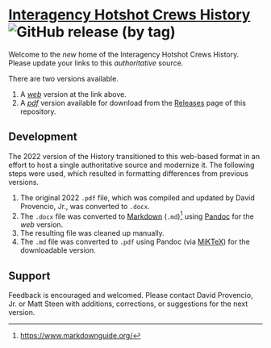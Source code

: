 # [Interagency Hotshot Crews History](https://github.com/InteragencyHotshotCrews/History/blob/main/Interagency_Hotshot_Crews_History.md) ![GitHub release (by tag)](https://img.shields.io/github/downloads/InteragencyHotshotCrews/InteragencyHotshotCrews.github.io/v2022/total?style=social)

Welcome to the *new* home of the Interagency Hotshot Crews History. Please update your links to this *authoritative* source.

There are two versions available. 
1. A [*web*](https://github.com/InteragencyHotshotCrews/History/blob/main/Interagency_Hotshot_Crews_History.md) version at the link above.
2. A [*pdf*](https://github.com/InteragencyHotshotCrews/History/releases/download/v2022/2022_Interagency_Hotshot_Crews_History.pdf) version available for download from the [Releases](https://github.com/InteragencyHotshotCrews/History/releases) page of this repository.

## Development

The 2022 version of the History transitioned to this web-based format in an effort to host a single authoritative source and modernize it. The following steps were used, which resulted in formatting differences from previous versions. 

1. The original 2022 `.pdf` file, which was compiled and updated by David Provencio, Jr., was converted to `.docx`.
2. The `.docx` file was converted to [Markdown](https://en.wikipedia.org/wiki/Markdown) (`.md`)[^1] using [Pandoc](https://pandoc.org/) for the *web* version.
3. The resulting file was cleaned up manually. 
4. The `.md` file was converted to `.pdf` using Pandoc (via [MiKTeX](https://miktex.org/)) for the downloadable version. 

[^1]: https://www.markdownguide.org/

## Support

Feedback is encouraged and welcomed. Please contact David Provencio, Jr. or Matt Steen with additions, corrections, or suggestions for the next version.
